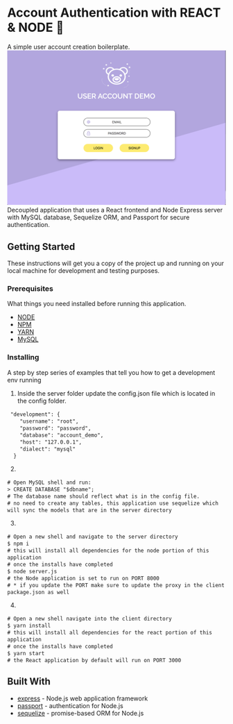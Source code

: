 # Account Authentication with REACT & NODE 🐻
A simple user account creation boilerplate.
<img src="./home.png" alt="screenshot of application">
Decoupled application that uses a React frontend and Node Express server with MySQL database, Sequelize ORM, and Passport for secure authentication. 


## Getting Started
These instructions will get you a copy of the project up and running on your local machine for development and testing purposes. <!-- See deployment for notes on how to deploy the project on a live system. -->

### Prerequisites
What things you need installed before running this application.

* [NODE](https://nodejs.org/en/download/)
* [NPM](https://docs.npmjs.com/cli/install)
* [YARN](https://yarnpkg.com/lang/en/docs/install)
* [MySQL](https://dev.mysql.com/downloads/windows/installer/8.0.html)

### Installing

A step by step series of examples that tell you how to get a development env running


1) Inside the server folder update the config.json file which is located in the config folder.
```
 "development": {
    "username": "root",
    "password": "password",
    "database": "account_demo",
    "host": "127.0.0.1",
    "dialect": "mysql"
  }

```

2)
```
# Open MySQL shell and run: 
> CREATE DATABASE "$dbname";
# The database name should reflect what is in the config file.
# no need to create any tables, this application use sequelize which will sync the models that are in the server directory

```

3)
```
# Open a new shell and navigate to the server directory
$ npm i
# this will install all dependencies for the node portion of this application
# once the installs have completed
$ node server.js
# the Node application is set to run on PORT 8000 
# * if you update the PORT make sure to update the proxy in the client package.json as well

```

4)
```
# Open a new shell navigate into the client directory
$ yarn install
# this will install all dependencies for the react portion of this application
# once the installs have completed
$ yarn start 
# the React application by default will run on PORT 3000

```

<!-- 
## Deployment
additional notes about how to deploy this on a live system
 -->
## Built With

* [express](http://expressjs.com/) - Node.js web application framework
* [passport](http://www.passportjs.org/) - authentication for Node.js
* [sequelize](http://docs.sequelizejs.com/) - promise-based ORM for Node.js



